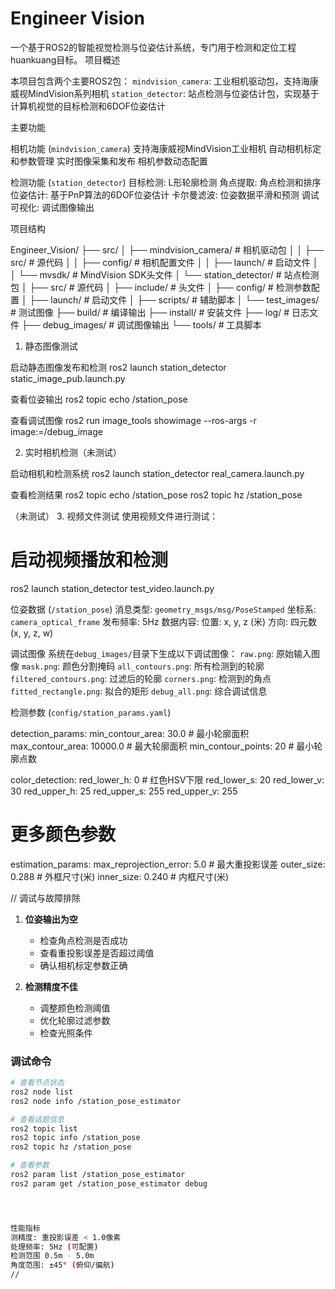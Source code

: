 # Engineer Vision 

一个基于ROS2的智能视觉检测与位姿估计系统，专门用于检测和定位工程huankuang目标。
项目概述

本项目包含两个主要ROS2包：
`mindvision_camera`: 工业相机驱动包，支持海康威视MindVision系列相机
`station_detector`: 站点检测与位姿估计包，实现基于计算机视觉的目标检测和6DOF位姿估计

主要功能

相机功能 (`mindvision_camera`)
  支持海康威视MindVision工业相机
  自动相机标定和参数管理
  实时图像采集和发布
  相机参数动态配置

检测功能 (`station_detector`)
  目标检测: L形轮廓检测
  角点提取: 角点检测和排序
  位姿估计: 基于PnP算法的6DOF位姿估计
  卡尔曼滤波: 位姿数据平滑和预测
  调试可视化: 调试图像输出

项目结构


Engineer_Vision/
├── src/
│   ├── mindvision_camera/          # 相机驱动包
│   │   ├── src/                    # 源代码
│   │   ├── config/                 # 相机配置文件
│   │   ├── launch/                 # 启动文件
│   │   └── mvsdk/                  # MindVision SDK头文件
│   └── station_detector/           # 站点检测包
│       ├── src/                    # 源代码
│       ├── include/                # 头文件
│       ├── config/                 # 检测参数配置
│       ├── launch/                 # 启动文件
│       ├── scripts/                # 辅助脚本
│       └── test_images/            # 测试图像
├── build/                          # 编译输出
├── install/                        # 安装文件
├── log/                           # 日志文件
├── debug_images/                  # 调试图像输出
└── tools/                         # 工具脚本


1. 静态图像测试

启动静态图像发布和检测
ros2 launch station_detector static_image_pub.launch.py

查看位姿输出
ros2 topic echo /station_pose

查看调试图像
ros2 run image_tools showimage --ros-args -r image:=/debug_image


2. 实时相机检测（未测试）

启动相机和检测系统
ros2 launch station_detector real_camera.launch.py

查看检测结果
ros2 topic echo /station_pose
ros2 topic hz /station_pose

（未测试）
3. 视频文件测试
使用视频文件进行测试：

# 启动视频播放和检测
ros2 launch station_detector test_video.launch.py



位姿数据 (`/station_pose`)
  消息类型: `geometry_msgs/msg/PoseStamped`
  坐标系: `camera_optical_frame`
  发布频率: 5Hz
  数据内容:
    位置: x, y, z (米)
    方向: 四元数 (x, y, z, w)

调试图像
系统在`debug_images/`目录下生成以下调试图像：
`raw.png`: 原始输入图像
`mask.png`: 颜色分割掩码
`all_contours.png`: 所有检测到的轮廓
`filtered_contours.png`: 过滤后的轮廓
`corners.png`: 检测到的角点
`fitted_rectangle.png`: 拟合的矩形
`debug_all.png`: 综合调试信息



检测参数 (`config/station_params.yaml`)

detection_params:
  min_contour_area: 30.0        # 最小轮廓面积
  max_contour_area: 10000.0     # 最大轮廓面积
  min_contour_points: 20        # 最小轮廓点数

color_detection:
  red_lower_h: 0                # 红色HSV下限
  red_lower_s: 20
  red_lower_v: 30
  red_upper_h: 25
  red_upper_s: 255
  red_upper_v: 255
  #  更多颜色参数

estimation_params:
  max_reprojection_error: 5.0   # 最大重投影误差
  outer_size: 0.288             # 外框尺寸(米)
  inner_size: 0.240             # 内框尺寸(米)




 
 
 
 
 
 
 //
 调试与故障排除

1. **位姿输出为空**
   - 检查角点检测是否成功
   - 查看重投影误差是否超过阈值
   - 确认相机标定参数正确

2. **检测精度不佳**
   - 调整颜色检测阈值
   - 优化轮廓过滤参数
   - 检查光照条件



### 调试命令
```bash
# 查看节点状态
ros2 node list
ros2 node info /station_pose_estimator

# 查看话题信息
ros2 topic list
ros2 topic info /station_pose
ros2 topic hz /station_pose

# 查看参数
ros2 param list /station_pose_estimator
ros2 param get /station_pose_estimator debug




性能指标
测精度: 重投影误差 < 1.0像素
处理频率: 5Hz (可配置)
检测范围 0.5m - 5.0m
角度范围: ±45° (俯仰/偏航)
//